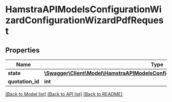 # HamstraAPIModelsConfigurationWizardConfigurationWizardPdfRequest

## Properties
Name | Type | Description | Notes
------------ | ------------- | ------------- | -------------
**state** | [**\Swagger\Client\Model\HamstraAPIModelsConfigurationWizardConfigurationWizardState**](HamstraAPIModelsConfigurationWizardConfigurationWizardState.md) |  | [optional] 
**quotation_id** | **int** |  | [optional] 

[[Back to Model list]](../README.md#documentation-for-models) [[Back to API list]](../README.md#documentation-for-api-endpoints) [[Back to README]](../README.md)


